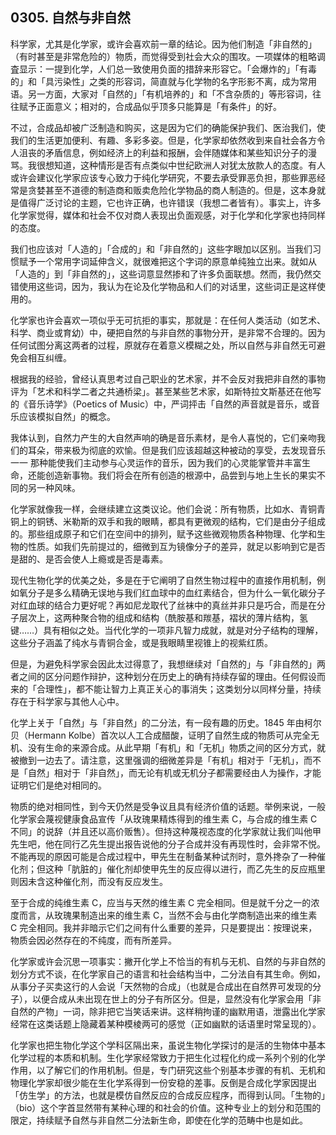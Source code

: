 ## 0305. 自然与非自然

科学家，尤其是化学家，或许会喜欢前一章的结论。因为他们制造「非自然的」（有时甚至是非常危险的）物质，而觉得受到社会大众的围攻。一项媒体的粗略调査显示：一提到化学，人们总一致使用负面的措辞来形容它。「会爆炸的」「有毒的」和「具污染性」之类的形容词，简直就与化学物的名字形影不离，成为常用语。另一方面，大家对「自然的」「有机培养的」和「不含杂质的」等形容词，往往赋予正面意义；相对的，合成品似乎顶多只能算是「有条件」的好。

不过，合成品却被广泛制造和购买，这是因为它们的确能保护我们、医治我们，使我们的生活更加便利、有趣、多彩多姿。但是，化学家却依然收到来自社会各方令人沮丧的矛盾信息，例如经济上的利益和报酬，会伴随媒体和某些知识分子的漫骂。我很想知道，这种情形是否有点类似中世纪欧洲人对犹太放款人的态度。有人或许会建议化学家应该专心致力于纯化学研究，不要去承受罪恶负担，那些罪恶经常是贪婪甚至不道德的制造商和贩卖危险化学物品的商人制造的。但是，这本身就是值得广泛讨论的主题，它也许正确，也许错误（我想二者皆有）。事实上，许多化学家觉得，媒体和社会不仅对商人表现出负面观感，对于化学和化学家也持同样的态度。

我们也应该对「人造的」「合成的」和「非自然的」这些字眼加以区别。当我们习惯赋予一个常用字词延伸含义，就很难把这个字词的原意单纯独立出来。就如从「人造的」到「非自然的」，这些词意显然掺和了许多负面联想。然而，我仍然交错使用这些词，因为，我认为在论及化学物品和人们的对话里，这些词正是这样使用的。

化学家也许会喜欢一项似乎无可抗拒的事实，那就是：在任何人类活动（如艺术、科学、商业或育幼）中，硬把自然的与非自然的事物分开，是非常不合理的。因为任何试图分离这两者的过程，原就存在着意义模糊之处，所以自然与非自然无可避免会相互纠缠。

根据我的经验，曾经认真思考过自己职业的艺术家，并不会反对我把非自然的事物评为「艺术和科学二者之共通桥梁」。甚至某些艺术家，如斯特拉文斯基还在他写的《音乐诗学》（Poetics of Music）中，严词抨击「自然的声音就是音乐，或音乐应该模拟自然」的概念。

我体认到，自然力产生的大自然声响的确是音乐素材，是令人喜悦的，它们亲吻我们的耳朵，带来极为彻底的欢愉。但是我们应该超越这种被动的享受，去发现音乐 一一 那种能使我们主动参与心灵运作的音乐，因为我们的心灵能掌管并丰富生命，还能创造新事物。我们将会在所有创造的根源中，品尝到与地上生长的果实不同的另一种风味。

化学家就像我一样，会继续建立这类议论。他们会说：所有物质，比如水、青铜青铜上的铜锈、米勒斯的双手和我的眼睛，都具有更微观的结构，它们是由分子组成的。那些组成原子和它们在空间中的排列，赋予这些微观物质各种物理、化学和生物的性质。如我们先前提过的，细微到互为镜像分子的差异，就足以影响到它是否是甜的、是否会使人上瘾或是否是毒素。

现代生物化学的优美之处，多是在于它阐明了自然生物过程中的直接作用机制，例如氧分子是多么精确无误地与我们红血球中的血红素结合，但为什么一氧化碳分子对红血球的结合力更好呢？再如尼龙取代了丝袜中的真丝并非只是巧合，而是在分子层次上，这两种聚合物的组成和结构（酰胺基和羰基，褶状的薄片结构，氢键……）具有相似之处。当代化学的一项非凡智力成就，就是对分子结构的理解，这些分子涵盖了纯水与青铜合金，或是我眼睛里视锥上的视紫红质。

但是，为避免科学家会因此太过得意了，我想继续对「自然的」与「非自然的」两者之间的区分问题作辩护，这种划分在历史上的确有持续存留的理由。任何假设而来的「合理性」，都不能让智力上真正关心的事消失；这类划分以同样分量，持续存在于科学家与其他人心中。

化学上关于「自然」与「非自然」的二分法，有一段有趣的历史。1845 年由柯尔贝（Hermann Kolbe）首次以人工合成醋酸，证明了自然生成的物质可从完全无机、没有生命的来源合成。从此早期「有机」和「无机」物质之间的区分方式，就被撤到一边去了。请注意，这里强调的细微差异是「有机」相对于「无机」，而不是「自然」相对于「非自然」，而无论有机或无机分子都需要经由人为操作，才能证明它们是绝对相同的。

物质的绝对相同性，到今天仍然是受争议且具有经济价值的话题。举例来说，一般化学家会蔑视健康食品宣传「从玫瑰果精炼得到的维生素 C，与合成的维生素 C 不同」的说辞（并且还以高价贩售）。但持这种蔑视态度的化学家就让我们叫他甲先生吧，他在同行乙先生提出报告说他的分子合成并没有再现性时，会非常不悦。不能再现的原因可能是合成过程中，甲先生在制备某种试剂时，意外搀杂了一种催化剂；但这种「肮脏的」催化剂却使甲先生的反应得以进行，而乙先生的反应瓶里则因未含这种催化剂，而没有反应发生。

至于合成的纯维生素 C，应当与天然的维生素 C 完全相同。但是就千分之一的浓度而言，从玫瑰果制造出来的维生素 C，当然不会与由化学商制造出来的维生素 C 完全相同。我并非暗示它们之间有什么重要的差异，只是要提出：按理说来，物质会因必然存在的不纯度，而有所差异。

化学家或许会沉思一项事实：撇开化学上不恰当的有机与无机、自然的与非自然的划分方式不谈，在化学家自己的语言和社会结构当中，二分法自有其生命。例如，从事分子买卖这行的人会说「天然物的合成」（也就是合成出在自然界可发现的分子），以便合成从未出现在世上的分子有所区分。但是，显然没有化学家会用「非自然的产物」一词，除非把它当笑话来讲。这样稍拘谨的幽默用语，泄露出化学家经常在这类话题上隐藏着某种模棱两可的感觉（正如幽默的话语里时常呈现的）。

化学家也把生物化学这个学科区隔出来，虽说生物化学探讨的是活的生物体中基本化学过程的本质和机制。生化学家经常致力于把生化过程化约成一系列个别的化学作用，以了解它们的作用机制。但是，专门研究这些个别基本步骤的有机、无机和物理化学家却很少能在生化学系得到一份安稳的差事。反倒是合成化学家因提出「仿生学」的方法，也就是模仿自然反应的合成反应程序，而得到认同。「生物的」（bio）这个字首显然带有某种心理的和社会的价值。这种专业上的划分和范围的限定，持续赋予自然与非自然二分法新生命，即使在化学的范畴中也是如此。
